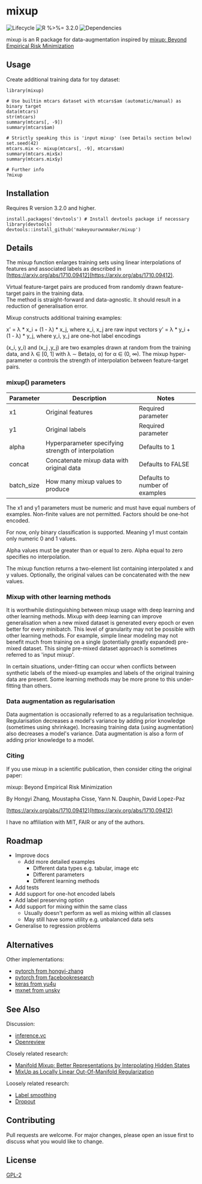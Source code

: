 
# mixup

![Lifecycle
](https://img.shields.io/badge/experimental-orange.svg?style=flat)
![R 
%>%= 3.2.0](https://img.shields.io/badge/R->%3D3.2.0-blue.svg?style=flat)
![Dependencies
](https://img.shields.io/badge/dependencies-none-brightgreen.svg?style=flat)

mixup is an R package for data-augmentation inspired by 
[mixup: Beyond Empirical Risk Minimization](https://arxiv.org/abs/1710.09412)


## Usage 

Create additional training data for toy dataset:
```
library(mixup)

# Use builtin mtcars dataset with mtcars$am (automatic/manual) as binary target
data(mtcars)
str(mtcars)
summary(mtcars[, -9])
summary(mtcars$am)

# Strictly speaking this is 'input mixup' (see Details section below)
set.seed(42)
mtcars.mix <- mixup(mtcars[, -9], mtcars$am)
summary(mtcars.mix$x)
summary(mtcars.mix$y)

# Further info
?mixup
```


## Installation

Requires R version 3.2.0 and higher.

```
install.packages('devtools') # Install devtools package if necessary
library(devtools)
devtools::install_github('makeyourownmaker/mixup')
```


## Details

The mixup function enlarges training sets using linear interpolations 
of features and associated labels as described in 
[https://arxiv.org/abs/1710.09412](https://arxiv.org/abs/1710.09412).

Virtual feature-target pairs are produced from randomly drawn 
feature-target pairs in the training data.  
The method is straight-forward and data-agnostic.  It should 
result in a reduction of generalisation error.

Mixup constructs additional training examples:

x' = λ * x_i + (1 - λ) * x_j, where x_i, x_j are raw input vectors
y' = λ * y_i + (1 - λ) * y_j, where y_i, y_j are one-hot label encodings

(x_i, y_i) and (x_j ,y_j) are two examples drawn at random from the training 
data, and λ ∈ [0, 1] with λ ∼ Beta(α, α) for α ∈ (0, ∞).
The mixup hyper-parameter α controls the strength of interpolation between 
feature-target pairs.

### mixup() parameters

| Parameter  | Description                                         | Notes                          |
|------------|-----------------------------------------------------|--------------------------------|
| x1         | Original features                                   | Required parameter             |
| y1         | Original labels                                     | Required parameter             |
| alpha      | Hyperparameter specifying strength of interpolation | Defaults to 1                  |
| concat     | Concatenate mixup data with original data           | Defaults to FALSE              |
| batch_size | How many mixup values to produce                    | Defaults to number of examples |

The x1 and y1 parameters must be numeric and must have equal 
numbers of examples.  Non-finite values are not permitted.
Factors should be one-hot encoded.

For now, only binary classification is supported.  Meaning y1 must contain 
only numeric 0 and 1 values.

Alpha values must be greater than or equal to zero.  Alpha equal to zero
specifies no interpolation.

The mixup function returns a two-element list containing interpolated x 
and y values.  Optionally, the original values can be concatenated with the
new values.

### Mixup with other learning methods

It is worthwhile distinguishing between mixup usage with
deep learning and other learning methods.  Mixup with deep learning 
can improve generalisation when a new mixed dataset is generated
every epoch or even better for every minibatch.  This level
of granularity may not be possible with other learning
methods.  For example, simple linear modeling may not 
benefit much from training on a single (potentially greatly
expanded) pre-mixed dataset.  This single pre-mixed dataset 
approach is sometimes referred to as 'input mixup'.

In certain situations, under-fitting can occur when conflicts
between synthetic labels of the mixed-up examples and
labels of the original training data are present.  Some learning
methods may be more prone to this under-fitting than others.

### Data augmentation as regularisation

Data augmentation is occasionally referred to as a regularisation 
technique.
Regularisation decreases a model's variance by adding prior knowledge 
(sometimes using shrinkage).
Increasing training data (using augmentation) also decreases a model's 
variance.
Data augmentation is also a form of adding prior knowledge to a model.

### Citing

If you use mixup in a scientific publication, then consider citing the original paper:

mixup: Beyond Empirical Risk Minimization

By Hongyi Zhang, Moustapha Cisse, Yann N. Dauphin, David Lopez-Paz

[https://arxiv.org/abs/1710.09412](https://arxiv.org/abs/1710.09412)

I have no affiliation with MIT, FAIR or any of the authors.


## Roadmap

 * Improve docs
   * Add more detailed examples
     * Different data types e.g. tabular, image etc
     * Different parameters
     * Different learning methods
 * Add tests
 * Add support for one-hot encoded labels
 * Add label preserving option
 * Add support for mixing within the same class
   * Usually doesn't perform as well as mixing within all classes
   * May still have some utility e.g. unbalanced data sets
 * Generalise to regression problems


## Alternatives

Other implementations:
 * [pytorch from hongyi-zhang](https://github.com/hongyi-zhang/mixup)
 * [pytorch from facebookresearch](https://github.com/facebookresearch/mixup-cifar10)
 * [keras from yu4u](https://github.com/yu4u/mixup-generator)
 * [mxnet from unsky](https://github.com/unsky/mixup)


## See Also

Discussion:
 * [inference.vc](https://www.inference.vc/mixup-data-dependent-data-augmentation/)
 * [Openreview](https://openreview.net/forum?id=r1Ddp1-Rb)
 
Closely related research:
 * [Manifold Mixup: Better Representations by Interpolating Hidden States](https://arxiv.org/abs/1806.05236)
 * [MixUp as Locally Linear Out-Of-Manifold Regularization](https://arxiv.org/abs/1809.02499)

Loosely related research:
 * [Label smoothing](https://arxiv.org/pdf/1701.06548.pdf)
 * [Dropout](https://www.cs.toronto.edu/~hinton/absps/JMLRdropout.pdf)


## Contributing

Pull requests are welcome.  For major changes, please open an issue first to discuss what you would like to change.


## License
[GPL-2](https://www.gnu.org/licenses/old-licenses/gpl-2.0.en.html)
